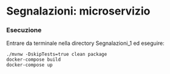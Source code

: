 # Segnalazioni: microservizio

### Esecuzione
Entrare da terminale nella directory Segnalazioni_1 ed eseguire:
```
./mvnw -DskipTests=true clean package
docker-compose build
docker-compose up
```
